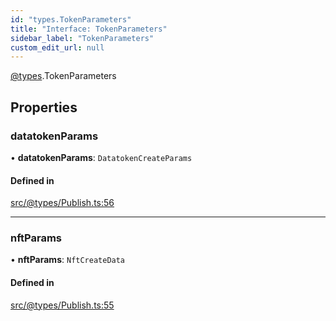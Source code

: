 ```yaml
---
id: "types.TokenParameters"
title: "Interface: TokenParameters"
sidebar_label: "TokenParameters"
custom_edit_url: null
---
```


[@types](../modules/types.md).TokenParameters

## Properties

### datatokenParams

• **datatokenParams**: `DatatokenCreateParams`

#### Defined in

[src/@types/Publish.ts:56](https://github.com/deltaDAO/nautilus/blob/1d9c796/src/@types/Publish.ts#L56)

___

### nftParams

• **nftParams**: `NftCreateData`

#### Defined in

[src/@types/Publish.ts:55](https://github.com/deltaDAO/nautilus/blob/1d9c796/src/@types/Publish.ts#L55)

